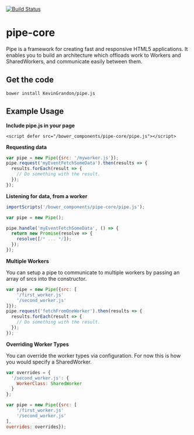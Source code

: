 [![Build Status](https://travis-ci.org/KevinGrandon/pipe-core.svg?branch=master)](https://travis-ci.org/KevinGrandon/pipe-core)

# pipe-core

Pipe is a framework for creating fast and responsive HTML5 applications. It enables you to build an architecture which offloads work to Workers and SharedWorkers, and communicate easily between them.

## Get the code
```
bower install KevinGrandon/pipe.js
```

## Example Usage

**Include pipe.js in your page**

```
<script defer src="/bower_components/pipe-core/pipe.js"></script>
```

**Requesting data**

```js
var pipe = new Pipe({src: '/myworker.js'});
pipe.request('myEventFetchSomeData').then(results => {
  results.forEach(result => {
    // Do something with the result.
  });
});

```

**Listening for data, from a worker**

```js
importScripts('/bower_components/pipe-core/pipe.js');

var pipe = new Pipe();

pipe.handle('myEventFetchSomeData', () => {
  return new Promise(resolve => {
    resolve([/* ... */]);
  });
});

```

**Multiple Workers**

You can setup a pipe to communicate to multiple workers by passing an array of srcs into the constructor.

```js
var pipe = new Pipe({src: [
    '/first_worker.js'
    '/second_worker.js'
]});
pipe.request('fetchFromOneWorker').then(results => {
  results.forEach(result => {
    // Do something with the result.
  });
});

```

**Overriding Worker Types**

You can override the worker types via configuration. For now this is how you would specify a SharedWorker.

```js
var overrides = {
  '/second_worker.js': {
    WorkerClass: SharedWorker
  }
};

var pipe = new Pipe({src: [
    '/first_worker.js'
    '/second_worker.js'
],
overrides: overrides});
```
